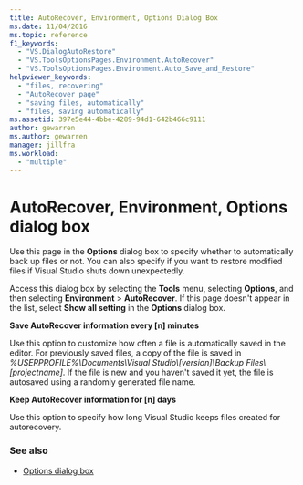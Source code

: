 ```yaml
---
title: AutoRecover, Environment, Options Dialog Box
ms.date: 11/04/2016
ms.topic: reference
f1_keywords:
  - "VS.DialogAutoRestore"
  - "VS.ToolsOptionsPages.Environment.AutoRecover"
  - "VS.ToolsOptionsPages.Environment.Auto_Save_and_Restore"
helpviewer_keywords:
  - "files, recovering"
  - "AutoRecover page"
  - "saving files, automatically"
  - "files, saving automatically"
ms.assetid: 397e5e44-4bbe-4289-94d1-642b466c9111
author: gewarren
ms.author: gewarren
manager: jillfra
ms.workload:
  - "multiple"
---
```

# AutoRecover, Environment, Options dialog box

Use this page in the **Options** dialog box to specify whether to automatically back up files or not. You can also specify if you want to restore modified files if Visual Studio shuts down unexpectedly.

Access this dialog box by selecting the **Tools** menu, selecting **Options**, and then selecting **Environment** > **AutoRecover**. If this page doesn't appear in the list, select **Show all setting** in the **Options** dialog box.

**Save AutoRecover information every [n] minutes**

Use this option to customize how often a file is automatically saved in the editor. For previously saved files, a copy of the file is saved in *%USERPROFILE%\Documents\Visual Studio\\[version]\Backup Files\\[projectname]*. If the file is new and you haven't saved it yet, the file is autosaved using a randomly generated file name.

**Keep AutoRecover information for [n] days**

Use this option to specify how long Visual Studio keeps files created for autorecovery.

### See also

- [Options dialog box](../../ide/reference/options-dialog-box-visual-studio.md)